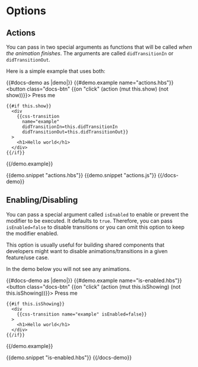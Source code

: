 # Options

## Actions

You can pass in two special arguments as functions that will be called *when the animation finishes*.
The arguments are called `didTransitionIn` or `didTransitionOut`.

Here is a simple example that uses both:

{{#docs-demo as |demo|}}
  {{#demo.example name="actions.hbs"}}
    <button class="docs-btn" {{on "click" (action (mut this.show) (not show))}}>
      Press me
    </button>

    {{#if this.show}}
      <div
        {{css-transition
          name="example"
          didTransitionIn=this.didTransitionIn
          didTransitionOut=this.didTransitionOut}}
      >
        <h1>Hello world</h1>
      </div>
    {{/if}}
  {{/demo.example}}

  {{demo.snippet "actions.hbs"}}
  {{demo.snippet "actions.js"}}
{{/docs-demo}}

## Enabling/Disabling

You can pass a special argument called `isEnabled` to enable or prevent the modifier
to be executed.
It defaults to `true`. Therefore, you can pass `isEnabled=false` to disable
transitions or you can omit this option to keep the modifier enabled.

This option is usually useful for building shared components that developers might
want to disable animations/transitions in a given feature/use case.

In the demo below you will not see any animations.

{{#docs-demo as |demo|}}
  {{#demo.example name="is-enabled.hbs"}}
    <button class="docs-btn" {{on "click" (action (mut this.isShowing) (not this.isShowing))}}>
      Press me
    </button>

    {{#if this.isShowing}}
      <div
        {{css-transition name="example" isEnabled=false}}
      >
        <h1>Hello world</h1>
      </div>
    {{/if}}
  {{/demo.example}}

  {{demo.snippet "is-enabled.hbs"}}
{{/docs-demo}}
